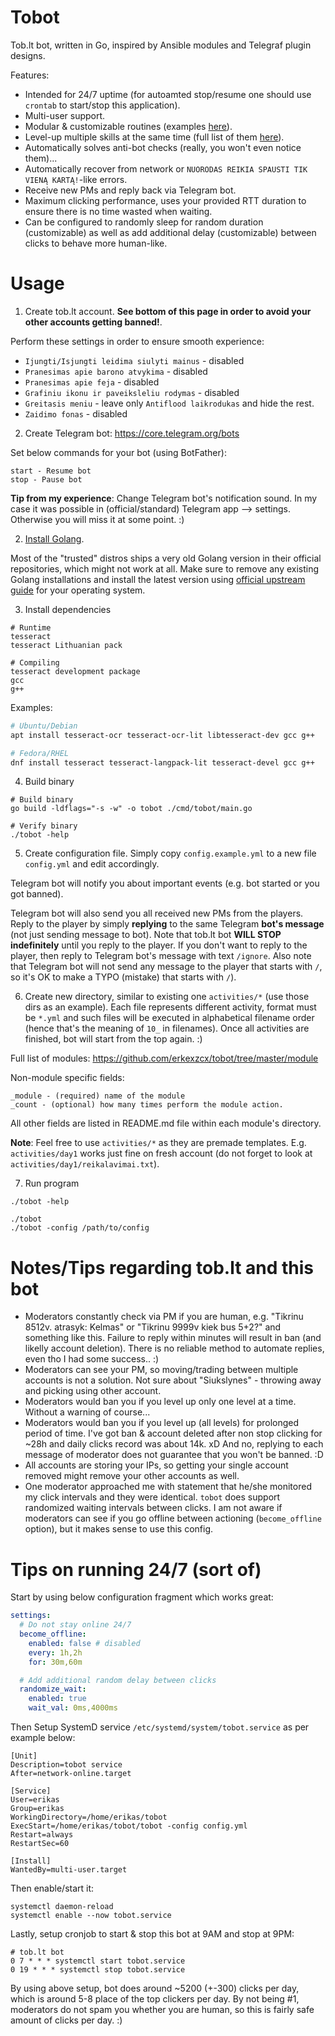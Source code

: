# Tobot

Tob.lt bot, written in Go, inspired by Ansible modules and Telegraf plugin designs.

Features:
 * Intended for 24/7 uptime (for autoamted stop/resume one should use `crontab` to start/stop this application).
 * Multi-user support.
 * Modular & customizable routines (examples [here](https://github.com/erkexzcx/tobot/tree/master/activities)).
 * Level-up multiple skills at the same time (full list of them [here](https://github.com/erkexzcx/tobot/tree/master/module)).
 * Automatically solves anti-bot checks (really, you won't even notice them)...
 * Automatically recover from network or `NUORODAS REIKIA SPAUSTI TIK VIENĄ KARTĄ!`-like errors.
 * Receive new PMs and reply back via Telegram bot.
 * Maximum clicking performance, uses your provided RTT duration to ensure there is no time wasted when waiting.
 * Can be configured to randomly sleep for random duration (customizable) as well as add additional delay (customizable) between clicks to behave more human-like.

# Usage

1. Create tob.lt account. **See bottom of this page in order to avoid your other accounts getting banned!**.

Perform these settings in order to ensure smooth experience:
* `Ijungti/Isjungti leidima siulyti mainus` - disabled
* `Pranesimas apie barono atvykima` - disabled
* `Pranesimas apie feja` - disabled
* `Grafiniu ikonu ir paveiksleliu rodymas` - disabled
* `Greitasis meniu` - leave only `Antiflood laikrodukas` and hide the rest.
* `Zaidimo fonas` - disabled

2. Create Telegram bot: https://core.telegram.org/bots

Set below commands for your bot (using BotFather):
```
start - Resume bot
stop - Pause bot
```

**Tip from my experience**: Change Telegram bot's notification sound. In my case it was possible in (official/standard) Telegram app --> settings. Otherwise you will miss it at some point. :)

2. [Install Golang](https://golang.org/doc/install).

Most of the "trusted" distros ships a very old Golang version in their official repositories, which might not work at all. Make sure to remove any existing Golang installations and install the latest version using [official upstream guide](https://golang.org/doc/install) for your operating system.

3. Install dependencies

```
# Runtime
tesseract
tesseract Lithuanian pack

# Compiling
tesseract development package
gcc
g++
```

Examples:
```bash
# Ubuntu/Debian
apt install tesseract-ocr tesseract-ocr-lit libtesseract-dev gcc g++

# Fedora/RHEL
dnf install tesseract tesseract-langpack-lit tesseract-devel gcc g++
```

4. Build binary
```
# Build binary
go build -ldflags="-s -w" -o tobot ./cmd/tobot/main.go

# Verify binary
./tobot -help
```

5. Create configuration file. Simply copy `config.example.yml` to a new file `config.yml` and edit accordingly.

Telegram bot will notify you about important events (e.g. bot started or you got banned).

Telegram bot will also send you all received new PMs from the players. Reply to the player by simply **replying** to the same Telegram **bot's message** (not just sending message to bot). Note that tob.lt bot **WILL STOP indefinitely** until you reply to the player. If you don't want to reply to the player, then reply to Telegram bot's message with text `/ignore`. Also note that Telegram bot will not send any message to the player that starts with `/`, so it's OK to make a TYPO (mistake) that starts with `/`).

6. Create new directory, similar to existing one `activities/*` (use those dirs as an example). Each file represents different activity, format must be `*.yml` and such files will be executed in alphabetical filename order (hence that's the meaning of `10_` in filenames). Once all activities are finished, bot will start from the top again. :)

Full list of modules: https://github.com/erkexzcx/tobot/tree/master/module

Non-module specific fields:
```
_module - (required) name of the module
_count - (optional) how many times perform the module action. 
```

All other fields are listed in README.md file within each module's directory.

**Note**: Feel free to use `activities/*` as they are premade templates. E.g. `activities/day1` works just fine on fresh account (do not forget to look at `activities/day1/reikalavimai.txt`).

7. Run program
```
./tobot -help

./tobot
./tobot -config /path/to/config
```

# Notes/Tips regarding tob.lt and this bot
  - Moderators constantly check via PM if you are human, e.g. "Tikrinu 8512v. atrasyk: Kelmas" or "Tikrinu 9999v kiek bus 5+2?" and something like this. Failure to reply within minutes will result in ban (and likelly account deletion). There is no reliable method to automate replies, even tho I had some success.. :)
  - Moderators can see your PM, so moving/trading between multiple accounts is not a solution. Not sure about "Siukslynes" - throwing away and picking using other account.
  - Moderators would ban you if you level up only one level at a time. Without a warning of course...
  - Moderators would ban you if you level up (all levels) for prolonged period of time. I've got ban & account deleted after non stop clicking for ~28h and daily clicks record was about 14k. xD And no, replying to each message of moderator does not guarantee that you won't be banned. :D
  - All accounts are storing your IPs, so getting your single account removed might remove your other accounts as well.
  - One moderator approached me with statement that he/she monitored my click intervals and they were identical. `tobot` does support randomized waiting intervals between clicks. I am not aware if moderators can see if you go offline between actioning (`become_offline` option), but it makes sense to use this config.

# Tips on running 24/7 (sort of)

Start by using below configuration fragment which works great:
```yaml
settings:
  # Do not stay online 24/7
  become_offline:
    enabled: false # disabled
    every: 1h,2h
    for: 30m,60m

  # Add additional random delay between clicks
  randomize_wait:
    enabled: true
    wait_val: 0ms,4000ms
```

Then Setup SystemD service `/etc/systemd/system/tobot.service` as per example below:
```
[Unit]
Description=tobot service
After=network-online.target

[Service]
User=erikas
Group=erikas
WorkingDirectory=/home/erikas/tobot
ExecStart=/home/erikas/tobot/tobot -config config.yml
Restart=always
RestartSec=60

[Install]
WantedBy=multi-user.target
```

Then enable/start it:
```
systemctl daemon-reload
systemctl enable --now tobot.service
```

Lastly, setup cronjob to start & stop this bot at 9AM and stop at 9PM:
```
# tob.lt bot
0 7 * * * systemctl start tobot.service
0 19 * * * systemctl stop tobot.service
```

By using above setup, bot does around ~5200 (+-300) clicks per day, which is around 5-8 place of the top clickers per day. By not being #1, moderators do not spam you whether you are human, so this is fairly safe amount of clicks per day. :)
